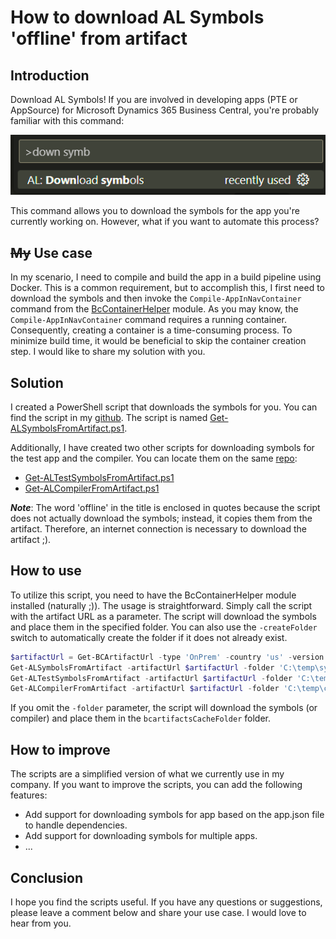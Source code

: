# How to download AL Symbols 'offline' from artifact

## Introduction

Download AL Symbols! If you are involved in developing apps (PTE or AppSource) for Microsoft Dynamics 365 Business Central, you're probably familiar with this command:

![AL Symbols](https://raw.githubusercontent.com/NavNab/alcompilersymbols/main/src/img/downloadSymbols.png?token=GHSAT0AAAAAACEQ2KQ226HDYMVFCKAM2LIAZFN2ZEA)

This command allows you to download the symbols for the app you're currently working on. However, what if you want to automate this process?

## ~~My~~ Use case

In my scenario, I need to compile and build the app in a build pipeline using Docker. This is a common requirement, but to accomplish this, I first need to download the symbols and then invoke the `Compile-AppInNavContainer` command from the [BcContainerHelper](https://www.powershellgallery.com/packages/BcContainerHelper/) module.
As you may know, the `Compile-AppInNavContainer` command requires a running container. Consequently, creating a container is a time-consuming process. To minimize build time, it would be beneficial to skip the container creation step. I would like to share my solution with you.

## Solution

I created a PowerShell script that downloads the symbols for you. You can find the script in my [github](https://github.com/NavNab/alcompilersymbols). The script is named [Get-ALSymbolsFromArtifact.ps1](https://github.com/NavNab/alcompilersymbols/blob/main/src/Get-ALSymbolsFromArtifact.ps1).

Additionally, I have created two other scripts for downloading symbols for the test app and the compiler. You can locate them on the same [repo](https://github.com/NavNab/alcompilersymbols):

- [Get-ALTestSymbolsFromArtifact.ps1](https://github.com/NavNab/alcompilersymbols/blob/main/src/Get-ALTestSymbolsFromArtifact.ps1)
- [Get-ALCompilerFromArtifact.ps1](https://github.com/NavNab/alcompilersymbols/blob/main/src/Get-ALCompilerFromArtifact.ps1)

***Note***: The word 'offline' in the title is enclosed in quotes because the script does not actually download the symbols; instead, it copies them from the artifact. Therefore, an internet connection is necessary to download the artifact ;).

## How to use

To utilize this script, you need to have the BcContainerHelper module installed (naturally ;)). The usage is straightforward. Simply call the script with the artifact URL as a parameter. The script will download the symbols and place them in the specified folder. You can also use the `-createFolder`  switch to automatically create the folder if it does not already exist.

```powershell
$artifactUrl = Get-BCArtifactUrl -type 'OnPrem' -country 'us' -version '22.3' -latest
Get-ALSymbolsFromArtifact -artifactUrl $artifactUrl -folder 'C:\temp\symbols' -createFolder
Get-ALTestSymbolsFromArtifact -artifactUrl $artifactUrl -folder 'C:\temp\symbols' -createFolder
Get-ALCompilerFromArtifact -artifactUrl $artifactUrl -folder 'C:\temp\compiler' -createFolder
```

If you omit the `-folder` parameter, the script will download the symbols (or compiler) and place them in the `bcartifactsCacheFolder` folder.

## How to improve

The scripts are a simplified version of what we currently use in my company. If you want to improve the scripts, you can add the following features:

- Add support for downloading symbols for app based on the app.json file to handle dependencies.
- Add support for downloading symbols for multiple apps.
- ...

## Conclusion

I hope you find the scripts useful. If you have any questions or suggestions, please leave a comment below and share your use case. I would love to hear from you.
